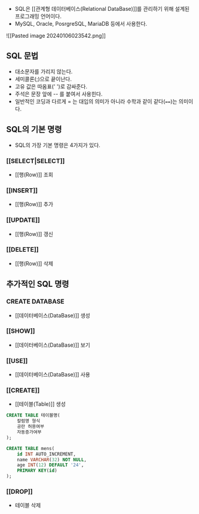 - SQL은 [[관계형 데이터베이스(Relational DataBase)]]를 관리하기 위해 설계된 프로그래밍 언어이다.
- MySQL, Oracle, PosrgreSQL, MariaDB 등에서 사용한다.

![[Pasted image 20240106023542.png]]

## SQL 문법

- 대소문자를 가리지 않는다.
- 세미콜론(;)으로 끝이난다.
- 고유 값은 따옴표(' ')로 감싸준다.
- 주석은 문장 앞에 -- 를 붙여서 사용힌다.
- 일반적인 코딩과 다르게 = 는 대입의 의미가 아니라 수학과 같이 같다(`==`)는 의미이다.

## SQL의 기본 명령

- SQL의 가장 기본 명령은 4가지가 있다.

### [[SELECT|SELECT]]

- [[행(Row)]] 조회
### [[INSERT]]

- [[행(Row)]] 추가
### [[UPDATE]]

- [[행(Row)]] 갱신
### [[DELETE]]

- [[행(Row)]] 삭제


## 추가적인 SQL 명령

### CREATE DATABASE

- [[데이터베이스(DataBase)]] 생성
### [[SHOW]]

- [[데이터베이스(DataBase)]] 보기
### [[USE]]

- [[데이터베이스(DataBase)]] 사용

### [[CREATE]]

-  [[테이블(Table)]] 생성

```sql
CREATE TABLE 테이블명( 
	칼럼명 형식 
	공란 허용여부 
	자동증가여부 
); 

CREATE TABLE mens( 
	id INT AUTO_INCREMENT,
	name VARCHAR(32) NOT NULL, 
	age INT(12) DEFAULT '24',
	PRIMARY KEY(id) 
);
```

### [[DROP]]

- 테이블 삭제